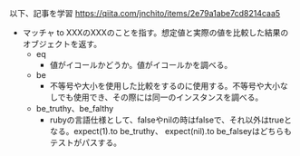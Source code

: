 以下、記事を学習
https://qiita.com/jnchito/items/2e79a1abe7cd8214caa5

- マッチャ
  to XXXのXXXのことを指す。想定値と実際の値を比較した結果のオブジェクトを返す。
  - eq
    - 値がイコールかどうか。値がイコールかを調べる。
  - be
    - 不等号や大小を使用した比較をするのに使用する。不等号や大小なしでも使用でき、その際には同一のインスタンスを調べる。
  - be_truthy、be_falthy
    - rubyの言語仕様として、falseやnilの時はfalseで、それ以外はtrueとなる。expect(1).to be_truthy、
      expect(nil).to be_falseyはどちらもテストがパスする。
